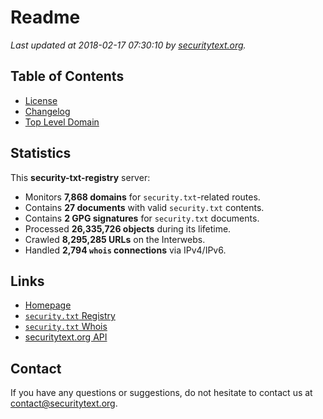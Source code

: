 # Readme

_Last updated at 2018-02-17 07:30:10 by [securitytext.org](https://securitytext.org)._

## Table of Contents

* [License](LICENSE.md)
* [Changelog](CHANGELOG.md)
* [Top Level Domain](TLD.md)

## Statistics

This **security-txt-registry** server:

* Monitors **7,868 domains** for `security.txt`-related routes.
* Contains **27 documents** with valid `security.txt` contents.
* Contains **2 GPG signatures** for `security.txt` documents.
* Processed **26,335,726 objects** during its lifetime.
* Crawled **8,295,285 URLs** on the Interwebs.
* Handled **2,794 `whois` connections** via IPv4/IPv6.

## Links

* [Homepage](https://securitytext.org)
* [`security.txt` Registry](https://registry.securitytext.org)
* [`security.txt` Whois](https://whois.securitytext.org)
* [securitytext.org API](https://registry.securitytext.org)

## Contact

If you have any questions or suggestions, do not hesitate to contact us at contact@securitytext.org.

